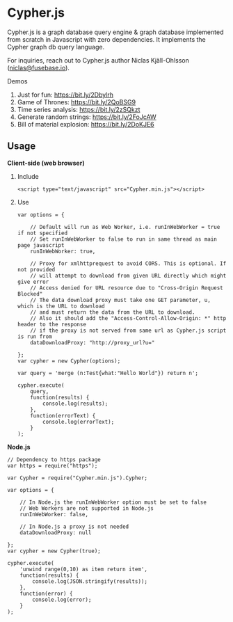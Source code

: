 # Cypher.js
Cypher.js is a graph database query engine & graph database implemented from scratch in Javascript with zero dependencies. It implements the Cypher graph db query language.

For inquiries, reach out to Cypher.js author Niclas Kjäll-Ohlsson (niclas@fusebase.io).

Demos
1. Just for fun: https://bit.ly/2Dbylrh
2. Game of Thrones: https://bit.ly/2QoBSG9
3. Time series analysis: https://bit.ly/2zSQkzt
4. Generate random strings: https://bit.ly/2FoJcAW
5. Bill of material explosion: https://bit.ly/2DoKJE6

## Usage

**Client-side (web browser)**

1. Include
	
	```<script type="text/javascript" src="Cypher.min.js"></script>```

2. Use
	
	```
	var options = {

		// Default will run as Web Worker, i.e. runInWebWorker = true if not specified
		// Set runInWebWorker to false to run in same thread as main page javascript
		runInWebWorker: true,

		// Proxy for xmlhttprequest to avoid CORS. This is optional. If not provided
		// will attempt to download from given URL directly which might give error
		// Access denied for URL resource due to "Cross-Origin Request Blocked"
		// The data download proxy must take one GET parameter, u, which is the URL to download
		// and must return the data from the URL to download. 
		// Also it should add the "Access-Control-Allow-Origin: *" http header to the response
		// if the proxy is not served from same url as Cypher.js script is run from
		dataDownloadProxy: "http://proxy_url?u="

	};
	var cypher = new Cypher(options);
	
	var query = 'merge (n:Test{what:"Hello World"}) return n';
	
	cypher.execute(
		query,
		function(results) {
			console.log(results);
		},
		function(errorText) {
			console.log(errorText);
		}
	);
	```

**Node.js**

```
// Dependency to https package
var https = require("https");

var Cypher = require("Cypher.min.js").Cypher;

var options = {

	// In Node.js the runInWebWorker option must be set to false
	// Web Workers are not supported in Node.js
	runInWebWorker: false,

	// In Node.js a proxy is not needed
	dataDownloadProxy: null

};
var cypher = new Cypher(true);

cypher.execute(
	'unwind range(0,10) as item return item',
	function(results) {
		console.log(JSON.stringify(results));
	},
	function(error) {
		console.log(error);
	}
);
```
